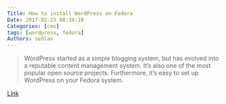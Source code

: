 ```yaml
---
Title: How to install WordPress on Fedora
Date: 2017-02-23 08:34:10
Categories: [cms]
tags: [wordpress, fedora]
Authors: sedlav
---
```


> WordPress started as a simple blogging system, but has evolved into a reputable content management system. It’s also one of the most popular open source projects. Furthermore, it’s easy to set up WordPress on your Fedora system.

[Link](https://fedoramagazine.org/howto-install-wordpress-fedora/)
